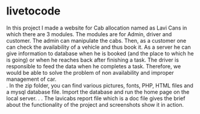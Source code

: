 # livetocode
In this project I made a website for Cab allocation named as Lavi Cans in which there are 3 modules. The modules are for Admin, driver and customer. The admin can manipulate the cabs. Then, as a customer one can check the availability of a vehicle and thus book it. As a server he can give information to database when he is booked (and the place to which he is going) or when he reaches back after finishing a task. The driver is responsible to feed the data when he completes a task. Therefore, we would be able to solve the problem of non availability and improper management of car.  
.
In the zip folder, you can find various pictures, fonts, PHP, HTML files and a mysql database file. Import the database and run the home page on the local server.
.
.
The lavicabs report file which is a doc file gives the brief about the functionality of the project and screenshots show it in action.
